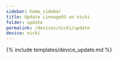 ```yaml
---
sidebar: home_sidebar
title: Update LineageOS on nicki
folder: update
permalink: /devices/nicki/update
device: nicki
---
```

{% include templates/device_update.md %}
